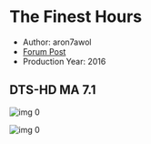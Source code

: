 # The Finest Hours

* Author: aron7awol
* [Forum Post](https://www.avsforum.com/threads/bass-eq-for-filtered-movies.2995212/post-57694770)
* Production Year: 2016

## DTS-HD MA 7.1

![img 0](https://i.imgur.com/3JG3q0i.jpg)

![img 0](https://i.imgur.com/Z6hMq8B.jpg)

